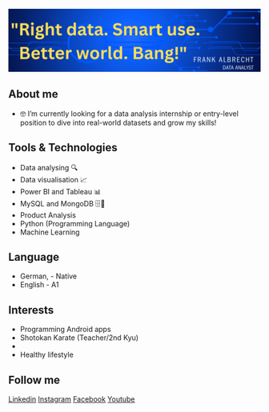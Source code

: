 ![banner](https://github.com/Watchkido/Frank-Albrecht-Data-Analyst/blob/main/my_data_analyst_frank_albrecht_banner.png)

## About me

- 🤓 I’m currently looking for a data analysis internship or entry-level position to dive into real-world datasets and grow my skills!

## Tools & Technologies

- Data analysing 🔍
- Data visualisation 📈
- Power BI and Tableau 📊
- MySQL and MongoDB 🗄️🧩
- Product Analysis
- Python (Programming Language)
- Machine Learning

## Language

- German, - Native
- English - A1

## Interests

- Programming Android apps
- Shotokan Karate (Teacher/2nd Kyu)
-
- Healthy lifestyle

## Follow me

[Linkedin](<(https://www.linkedin.com/in/frank-albrecht/)>)
[Instagram](https://www.instagram.c)
[Facebook](https://www.facebook.com/)
[Youtube](https://www.youtube.com/)
